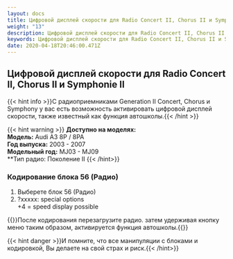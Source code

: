 ```yaml
---
layout: docs
title: Цифровой дисплей скорости для Radio Concert II, Chorus II и Symphonie II
weight: "13"
description: Цифровой дисплей скорости для Radio Concert II, Chorus II и Symphonie II
keywords: Цифровой дисплей скорости для Radio Concert II, Chorus II и Symphonie II
date: 2020-04-18T20:46:00.471Z
---
```

## Цифровой дисплей скорости для Radio Concert II, Chorus II и Symphonie II

{{< hint info >}}С радиоприемниками Generation II Concert, Chorus и Symphony у вас есть возможность активировать цифровой дисплей скорости, также известный как функция автошколы.{{< /hint >}}

{{< hint warning >}} 
**Доступно на моделях:**\
**Модель:** Audi A3 8P / 8PA\
**Год выпуска:** 2003 - 2007\
**Модельный год:** MJ03 - MJ09\
**Тип радио: Поколение II
{{< /hint>}}

### **Кодирование блока 56 (Радио)**

1. Выберете блок 56 (Радио)
2. ?xxxxx: special options\
   +4 = speed display possible

{{<hint warning>}}После кодирования перезагрузите радио. затем удерживая кнопку меню таким образом, активируется функция автошколы.{{</hint>}}

{{< hint danger >}}И помните, что все манипуляции с блоками и кодировкой, Вы делаете на свой страх и риск.{{< /hint>}}